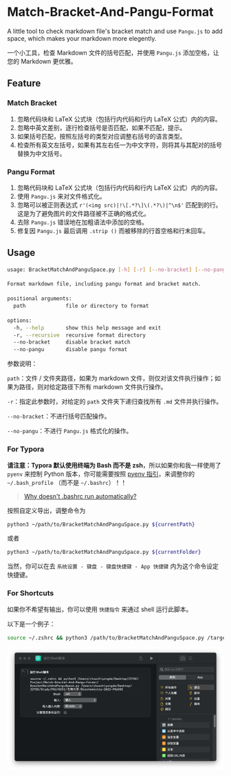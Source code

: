 # Match-Bracket-And-Pangu-Format

A little tool to check markdown file's bracket match and use `Pangu.js` to add space, which makes your markdown more elegently.

一个小工具，检查 Markdown 文件的括号匹配，并使用 `Pangu.js` 添加空格，让您的 Markdown 更优雅。

## Feature

### Match Bracket

1. 忽略代码块和 LaTeX 公式块（包括行内代码和行内 LaTeX 公式）内的内容。
2. 忽略中英文差别，逐行检查括号是否匹配，如果不匹配，提示。
3. 如果括号匹配，按照左括号的类型对应调整右括号的语言类型。
4. 检查所有英文左括号，如果有其左右任一为中文字符，则将其与其配对的括号替换为中文括号。



### Pangu Format

1. 忽略代码块和 LaTeX 公式块（包括行内代码和行内 LaTeX 公式）内的内容。
2. 使用 `Pangu.js` 来对文件格式化。
3. 忽略可以被正则表达式 `r'(<img src)|!\[.*?\]\(.*?\)|^\n$'` 匹配到的行。这是为了避免图片的文件路径被不正确的格式化。
4. 去除 `Pangu.js` 错误地在加粗语法中添加的空格。
5. 修复因 `Pangu.js` 最后调用 `.strip ()` 而被移除的行首空格和行末回车。



## Usage

```bash
usage: BracketMatchAndPanguSpace.py [-h] [-r] [--no-bracket] [--no-pangu] [path]

Format markdown file, including pangu format and bracket match.

positional arguments:
  path             file or directory to format

options:
  -h, --help       show this help message and exit
  -r, --recursive  recursive format directory
  --no-bracket     disable bracket match
  --no-pangu       disable pangu format
```

参数说明：

`path`：文件 / 文件夹路径，如果为 markdown 文件，则仅对该文件执行操作；如果为路径，则对给定路径下所有 markdown 文件执行操作。

`-r`：指定此参数时，对给定的 `path` 文件夹下递归查找所有 `.md` 文件并执行操作。

`--no-bracket`：不进行括号匹配操作。

`--no-pangu`：不进行 `Pangu.js` 格式化的操作。



### For Typora

**请注意：Typora 默认使用终端为 Bash 而不是 zsh**，所以如果你和我一样使用了 `pyenv` 来控制 Python 版本，你可能需要按照 [pyenv 指引](https://github.com/pyenv/pyenv#set-up-your-shell-environment-for-pyenv)，来调整你的 `~/.bash_profile` （而不是 `~/.bashrc`）！！

> [Why doesn't .bashrc run automatically?](https://apple.stackexchange.com/questions/12993/why-doesnt-bashrc-run-automatically)

按照自定义导出，调整命令为

```bash
python3 ~/path/to/BracketMatchAndPanguSpace.py ${currentPath}
```

或者

```bash
python3 ~/path/to/BracketMatchAndPanguSpace.py ${currentFolder}
```



当然，你可以在去 `系统设置 - 键盘 - 键盘快捷键 - App 快捷键` 内为这个命令设定快捷键。



### For Shortcuts

如果你不希望有输出，你可以使用 `快捷指令` 来通过 shell 运行此脚本。

以下是一个例子：

```bash
source ~/.zshrc && python3 /path/to/BracketMatchAndPanguSpace.py /targetPath
```

![Cleanshot-2023-02-06-at-01.07.53](./README.assets/Cleanshot-2023-02-06-at-01.07.53.png)




